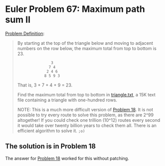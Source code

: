 # Euler Problem 67: Maximum path sum II

[Problem Definition](https://projecteuler.net/problem=67):
> By starting at the top of the triangle below and moving to adjacent numbers on the row
> below, the maximum total from top to bottom is 23.
> 
>                    3
>                   7 4
>                  2 4 6
>                 8 5 9 3
> 
> That is, 3 + 7 + 4 + 9 = 23.
> 
> Find the maximum total from top to bottom in [triangle.txt](triangle2.txt), a 15K text
> file containing a triangle with one-hundred rows.
> 
> NOTE: This is a much more difficult version of [Problem 18](https://projecteuler.net/problem=18).
> It is not possible to try every route to solve this problem, as there are 2^99 altogether!
> If you could check one trillion (10^12) routes every second it would take over twenty
> billion years to check them all. There is an efficient algorithm to solve it. `;o)`

## The solution is in Problem 18

The answer for [Problem 18](../problem018/) worked for this without patching.
